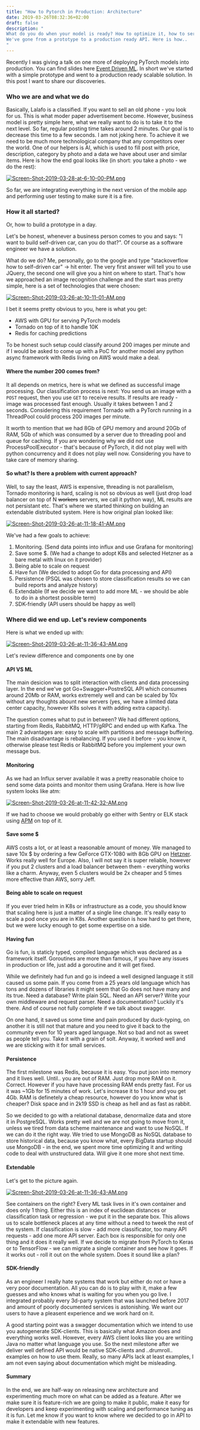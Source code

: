 ```yaml
---
title: "How to Pytorch in Production: Architecture"
date: 2019-03-26T08:32:36+02:00
draft: false
description: "
What do you do when your model is ready? How to optimize it, how to serve it, how to deploy it.
We've gone from a prototype to a production ready API. Here is how..
"
---
```


Recently I was giving a talk on one more of deploying PyTorch models into production. You can find slides here [Event Driven ML](https://pyconodessa.com/public/docs/slideshare/taras_matsyk_-_event_driven_ml.pdf).
In short we've started with a simple prototype and went to a production ready scalable solution. In this post I want to share our discoveries.

### Who we are and what we do

Basically, Lalafo is a classified. If you want to sell an old phone - you look for us. This is what moder paper advertisement become. 
However, business model is pretty simple here, what we really want to do is to take it to the next level. So far, regular posting time takes around 2 minutes. Our goal is to decrease this time to a few seconds. I am not joking here.
To achieve it we need to be much more technological company that any competitors over the world. One of our helpers is AI, which is used to fill post with price, description, category by photo and a data we have about user and similar items.
Here is how the end goal looks like (in short: you take a photo - we do the rest):

[![Screen-Shot-2019-03-28-at-6-10-00-PM.png](https://i.postimg.cc/mgDRwzsN/Screen-Shot-2019-03-28-at-6-10-00-PM.png)](https://postimg.cc/9rvvXfzr)

So far, we are integrating everything in the next version of the mobile app and performing user testing to make sure it is a fire.

### How it all started?

Or, how to build a prototype in a day.

Let's be honest, whenever a business person comes to you and says: "I want to build self-driven car, can you do that?". Of course as a software engineer we have a solution. 

What do we do? Me, personally, go to the google and type "stackoverflow how to self-driven car" -> hit enter.
The very first answer will tell you to use JQuery, the second one will give you a hint on where to start. That's how we approached an image recognition challenge and the start was pretty simple, here is a set of technologies that were chosen:

[![Screen-Shot-2019-03-26-at-10-11-01-AM.png](https://i.postimg.cc/mgBqhrWC/Screen-Shot-2019-03-26-at-10-11-01-AM.png)](https://postimg.cc/QHYSyhtd)

I bet it seems pretty obvious to you, here is what you get:

- AWS with GPU for serving PyTorch models
- Tornado on top of it to handle 10K
- Redis for caching predictions

To be honest such setup could classify around 200 images per minute and if I would be asked to come up with a PoC for another model any python async framework with Redis living on AWS would make a deal.

#### Where the number 200 comes from?

It all depends on metrics, here is what we defined as successful image processing. Our classification process is next: You send us an image with a `POST` request, then you use `GET` to receive results. If results are ready - image was processed fast enough. Usually it takes between 1 and 2 seconds.
Considering this requirement Tornado with a PyTorch running in a ThreadPool could process 200 images per minute. 

It worth to mention that we had 8Gb of GPU memory and around 20Gb of RAM, 5Gb of which was consumed by a server due to threading pool and queue for caching.
If you are wondering why we did not use ProcessPoolExecutor - that's because of PyTorch, it did not play well with python concurrency and it does not play well now. Considering you have to take care of memory sharing.

#### So what? Is there a problem with current approach?

Well, to say the least, AWS is expensive, threading is not parallelism, Tornado monitoring is hard, scaling is not so obvious as well (just drop load balancer on top of N ~~workers~~ servers, we call it python way), ML results are not persistant etc. That's where we started thinking on building an extendable distributed system.
Here is how original plan looked like:

[![Screen-Shot-2019-03-26-at-11-18-41-AM.png](https://i.postimg.cc/T32K0rXw/Screen-Shot-2019-03-26-at-11-18-41-AM.png)](https://postimg.cc/pp7VX5rb)

We've had a few goals to achieve:

1. Monitoring. (Send data points into influx and use Grafana for monitoring)
2. Save some $. (We had a change to adopt K8s and selected Hetzner as a bare metal with linux on it provider)
3. Being able to scale on request
4. Have fun (We decided to adopt Go for data processing and API)
5. Persistence (PSQL was chosen to store classification results so we can build reports and analyze history)
6. Extendable (If we decide we want to add more ML - we should be able to do in a shortest possible term)
7. SDK-friendly (API users should be happy as well)

### Where did we end up. Let's review components

Here is what we ended up with:

[![Screen-Shot-2019-03-26-at-11-36-43-AM.png](https://i.postimg.cc/ZqrXqyC8/Screen-Shot-2019-03-26-at-11-36-43-AM.png)](https://postimg.cc/Y4Cdn0N0)

Let's review difference and components one by one

#### API VS ML

The main desicion was to split interaction with clients and data processing layer. In the end we've got Go+Swagger+PostreSQL API which consumes around 20Mb or RAM, works extremely well and can be scaled by 10x without any thoughts abount new servers (yes, we have a limited data center capacity, however K8s solves it with adding extra capacity).

The question comes what to put in between? We had different options, starting from Redis, RabbitMQ, HTTP/gRPC and ended up with Kafka. The main 2 advantages are: easy to scale with partitions and message buffering. The main disadvantage is rebalancing. If you used it before - you know it, otherwise please test Redis or RabbitMQ before you implement your own message bus.

#### Monitoring

As we had an Influx server available it was a pretty reasonable choice to send some data points and monitor them using Grafana. Here is how live system looks like atm:

[![Screen-Shot-2019-03-26-at-11-42-32-AM.png](https://i.postimg.cc/6qs04MgT/Screen-Shot-2019-03-26-at-11-42-32-AM.png)](https://postimg.cc/zbjW9FJ1)

If we had to choose we would probably go either with Sentry or ELK stack using [APM](https://www.elastic.co/solutions/apm) on top of it. 

#### Save some $

AWS costs a lot, or at least a reasonable amount of money. We managed to save 10x $ by ordering a few GeForce GTX-1080 with 8Gb GPU on [Hetzner](https://www.hetzner.com/). Works really well for Europe. Also, I will not say it is super reliable, however if you put 2 clusters and a load balancer between them - everything works like a charm. Anyway, even 5 clusters would be 2x cheaper and 5 times more effective than AWS, sorry Jeff.

#### Being able to scale on request

If you ever tried helm in K8s or infrastructure as a code, you should know that scaling here is just a matter of a single line change. It's really easy to scale a pod once you are in K8s. Another question is how hard to get there, but we were lucky enough to get some expertise on a side.  

#### Having fun

Go is fun, is staticly typed, compiled language which was declared as a framework itself. Goroutines are more than famous, if you have any issues in production or life, just add a goroutine and it will get fixed. 

While we definitely had fun and go is indeed a well designed language it still caused us some pain. If you come from a 25 years old language which has tons and dozens of libraries it might seem that Go does not have many and its true. Need a database? Write plain SQL. Need an API server? Write your own middleware and request parser. Need a documentation? Luckily it's there. And of course not fully complete if we talk about swagger. 

On one hand, it saved us some time and pain produced by duck-typing, on another it is still not that mature and you need to give it back to the community even for 10 years aged language. Not so bad and not as sweet as people tell you. Take it with a grain of solt. Anyway, it worked well and we are sticking with it for small services.

#### Persistence 

The first milestone was Redis, because it is easy. You put json into memory and it lives well. Until.. you are out of RAM. Just drop more RAM on it. Correct. However if you have have processing RAM ends pretty fast. For us it was ~1Gb for 15 minutes of work. Let's increase it to 1 hour and you get 4Gb.
RAM is definetely a cheap resource, however do you know what is cheaper? Disk space and in 2k19 SSD is cheap as hell and as fast as rabbit. 

So we decided to go with a relational database, denormalize data and store it in PostgreSQL. Works pretty well and we are not going to move from it, unless we tired from data scheme maintenance and want to use NoSQL.
If we can do it the right way. We tried to use MongoDB as NoSQL database to store historical data, because you know what, every BigData startup should use MongoDB - in the end, we spent more time optimizing it and writing code to deal with unstructured data. Will give it one more shot next time. 


#### Extendable

Let's get to the picture again. 

[![Screen-Shot-2019-03-26-at-11-36-43-AM.png](https://i.postimg.cc/ZqrXqyC8/Screen-Shot-2019-03-26-at-11-36-43-AM.png)](https://postimg.cc/Y4Cdn0N0)

See containers on the right? Every ML task lives in it's own container and does only 1 thing. Either this is an index of euclidean distances or classification task or regression - we put it in the separate box. This allows us to scale bottleneck places at any time without a need to tweek the rest of the system. If classification is slow - add more classificator, too many API requests - add one more API server. Each box is responsible for only one thing and it does it really well.
If we decide to migrate from PyTorch to Keras or to TensorFlow - we can migrate a single container and see how it goes. If it works out - roll it out on the whole system. Does it sound like a plan?

#### SDK-friendly

As an engineer I really hate systems that work but either do not or have a very poor documentation. All you can do is to play with it, make a few guesses and who knows what is waiting for you when you go live. 
I integrated probably every 3d-party system that was launched before 2017 and amount of poorly documented services is astonishing. We want our users to have a pleasent experience and we work hard on it. 

A good starting point was a swagger documentation which we intend to use you autogenerate SDK-clients. This is basically what Amazon does and everything works well. However, every AWS client looks like you are writiing Java no matter what language you use. So the next milestone after we deliver well defined API would be native SDK-clients and ..drumroll.. examples on how to use them. Really, so many APIs lack at least examples, I am not even saying about documentation which might be misleading.


#### Summary

In the end, we are half-way on releasing new architecture and experimenting much more on what can be added as a feature. After we make sure it is feature-rich we are going to make it public, make it easy for developers and keep experimenting with scaling and performance tuning as it is fun.
Let me know if you want to know where we decided to go in API to make it extendable with new features.

